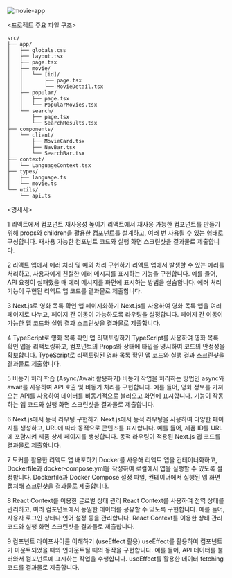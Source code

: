 ![movie-app](https://github.com/user-attachments/assets/c2ba778a-c3fd-43cd-abc0-6b812f29a505)

<프로젝트 주요 파일 구조>
```
src/
├── app/
│   ├── globals.css
│   ├── layout.tsx
│   ├── page.tsx
│   ├── movie/
│   │   └── [id]/
│   │       ├── page.tsx
│   │       └── MovieDetail.tsx
│   ├── popular/
│   │   ├── page.tsx
│   │   └── PopularMovies.tsx
│   └── search/
│       ├── page.tsx
│       └── SearchResults.tsx
├── components/
│   └── client/
│       ├── MovieCard.tsx
│       ├── NavBar.tsx
│       └── SearchBar.tsx
├── context/
│   └── LanguageContext.tsx
├── types/
│   ├── language.ts
│   └── movie.ts
└── utils/
    └── api.ts
```

<명세서>

1 리액트에서 컴포넌트 재사용성 높이기
리액트에서 재사용 가능한 컴포넌트를 만들기 위해 props와 children을 활용한 컴포넌트를 설계하고, 여러 번 사용될 수 있는 형태로 구성합니다. 재사용 가능한 컴포넌트 코드와 실행 화면 스크린샷을 결과물로 제출합니다.

2 리액트 앱에서 에러 처리 및 예외 처리 구현하기
리액트 앱에서 발생할 수 있는 에러를 처리하고, 사용자에게 친절한 에러 메시지를 표시하는 기능을 구현합니다. 예를 들어, API 요청이 실패했을 때 에러 메시지를 화면에 표시하는 방법을 실습합니다. 에러 처리 기능이 구현된 리액트 앱 코드를 결과물로 제출합니다.

3 Next.js로 영화 목록 확인 앱 페이지화하기
Next.js를 사용하여 영화 목록 앱을 여러 페이지로 나누고, 페이지 간 이동이 가능하도록 라우팅을 설정합니다. 페이지 간 이동이 가능한 앱 코드와 실행 결과 스크린샷을 결과물로 제출합니다.

4 TypeScript로 영화 목록 확인 앱 리팩토링하기
TypeScript를 사용하여 영화 목록 확인 앱을 리팩토링하고, 컴포넌트의 Props와 상태에 타입을 명시하여 코드의 안정성을 확보합니다. TypeScript로 리팩토링된 영화 목록 확인 앱 코드와 실행 결과 스크린샷을 결과물로 제출합니다.

5 비동기 처리 학습 (Async/Await 활용하기)
비동기 작업을 처리하는 방법인 async와 await를 사용하여 API 호출 및 비동기 처리를 구현합니다. 예를 들어, 영화 정보를 가져오는 API를 사용하여 데이터를 비동기적으로 불러오고 화면에 표시합니다. 기능이 작동하는 앱 코드와 실행 화면 스크린샷을 결과물로 제출합니다.

6 Next.js에서 동적 라우팅 구현하기
Next.js에서 동적 라우팅을 사용하여 다양한 페이지를 생성하고, URL에 따라 동적으로 콘텐츠를 표시합니다. 예를 들어, 제품 ID를 URL에 포함시켜 제품 상세 페이지를 생성합니다. 동적 라우팅이 적용된 Next.js 앱 코드를 결과물로 제출합니다.

7 도커를 활용한 리액트 앱 배포하기
Docker를 사용해 리액트 앱을 컨테이너화하고, Dockerfile과 docker-compose.yml을 작성하여 로컬에서 앱을 실행할 수 있도록 설정합니다. Dockerfile과 Docker Compose 설정 파일, 컨테이너에서 실행된 앱 화면 캡처해 스크린샷을 결과물로 제출합니다.

8 React Context를 이용한 글로벌 상태 관리
React Context를 사용하여 전역 상태를 관리하고, 여러 컴포넌트에서 동일한 데이터를 공유할 수 있도록 구현합니다. 예를 들어, 사용자 로그인 상태나 언어 설정 등을 관리합니다. React Context를 이용한 상태 관리 코드와 실행 화면 스크린샷을 결과물로 제출합니다.

9 컴포넌트 라이프사이클 이해하기 (useEffect 활용)
useEffect를 활용하여 컴포넌트가 마운트되었을 때와 언마운트될 때의 동작을 구현합니다. 예를 들어, API 데이터를 불러와서 컴포넌트에 표시하는 작업을 수행합니다. useEffect를 활용한 데이터 fetching 코드를 결과물로 제출합니다.
